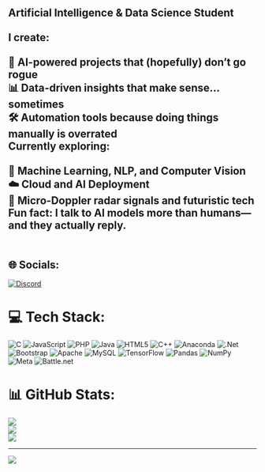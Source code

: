## Artificial Intelligence & Data Science Student<br><br>I create:<br><br>🚀 AI-powered projects that (hopefully) don’t go rogue<br>📊 Data-driven insights that make sense... sometimes<br>🛠️ Automation tools because doing things manually is overrated<br>Currently exploring:<br><br>🧠 Machine Learning, NLP, and Computer Vision<br>☁️ Cloud and AI Deployment<br>📡 Micro-Doppler radar signals and futuristic tech<br>Fun fact: I talk to AI models more than humans—and they actually reply.<br><br>


## 🌐 Socials:
[![Discord](https://img.shields.io/badge/Discord-%237289DA.svg?logo=discord&logoColor=white)](https://discord.gg/D.hruvv) 

# 💻 Tech Stack:
![C](https://img.shields.io/badge/c-%2300599C.svg?style=flat&logo=c&logoColor=white) ![JavaScript](https://img.shields.io/badge/javascript-%23323330.svg?style=flat&logo=javascript&logoColor=%23F7DF1E) ![PHP](https://img.shields.io/badge/php-%23777BB4.svg?style=flat&logo=php&logoColor=white) ![Java](https://img.shields.io/badge/java-%23ED8B00.svg?style=flat&logo=openjdk&logoColor=white) ![HTML5](https://img.shields.io/badge/html5-%23E34F26.svg?style=flat&logo=html5&logoColor=white) ![C++](https://img.shields.io/badge/c++-%2300599C.svg?style=flat&logo=c%2B%2B&logoColor=white) ![Anaconda](https://img.shields.io/badge/Anaconda-%2344A833.svg?style=flat&logo=anaconda&logoColor=white) ![.Net](https://img.shields.io/badge/.NET-5C2D91?style=flat&logo=.net&logoColor=white) ![Bootstrap](https://img.shields.io/badge/bootstrap-%238511FA.svg?style=flat&logo=bootstrap&logoColor=white) ![Apache](https://img.shields.io/badge/apache-%23D42029.svg?style=flat&logo=apache&logoColor=white) ![MySQL](https://img.shields.io/badge/mysql-4479A1.svg?style=flat&logo=mysql&logoColor=white) ![TensorFlow](https://img.shields.io/badge/TensorFlow-%23FF6F00.svg?style=flat&logo=TensorFlow&logoColor=white) ![Pandas](https://img.shields.io/badge/pandas-%23150458.svg?style=flat&logo=pandas&logoColor=white) ![NumPy](https://img.shields.io/badge/numpy-%23013243.svg?style=flat&logo=numpy&logoColor=white) ![Meta](https://img.shields.io/badge/Meta-%230467DF.svg?style=flat&logo=Meta&logoColor=white) ![Battle.net](https://img.shields.io/badge/battle.net-%2300AEFF.svg?style=flat&logo=battle.net&logoColor=white)
# 📊 GitHub Stats:
![](https://github-readme-stats.vercel.app/api?username=DamnDhruv&theme=radical&hide_border=false&include_all_commits=false&count_private=false)<br/>
![](https://nirzak-streak-stats.vercel.app/?user=DamnDhruv&theme=radical&hide_border=false)<br/>
![](https://github-readme-stats.vercel.app/api/top-langs/?username=DamnDhruv&theme=radical&hide_border=false&include_all_commits=false&count_private=false&layout=compact)

---
[![](https://visitcount.itsvg.in/api?id=DamnDhruv&icon=0&color=0)](https://visitcount.itsvg.in)

<!-- Proudly created with GPRM ( https://gprm.itsvg.in ) -->
